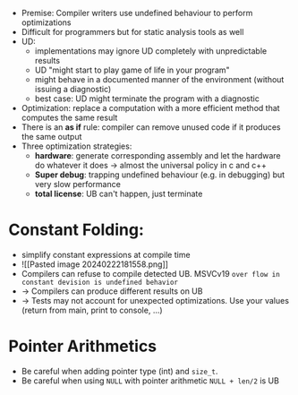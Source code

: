 - Premise: Compiler writers use undefined behaviour to perform optimizations
- Difficult for programmers but for static analysis tools as well
- UD: 
	- implementations may ignore UD completely with unpredictable results
	- UD "might start to play game of life in your program"
	- might behave in a documented manner of the environment (without issuing a diagnostic)
	- best case: UD might terminate the program with a diagnostic
- Optimization: replace a computation with a more efficient method that computes the same result
- There is an **as if** rule: compiler can remove unused code if it produces the same output
- Three optimization strategies:
	- **hardware**: generate corresponding assembly and let the hardware do whatever it does -> almost the universal policy in c and c++
	- **Super debug**: trapping undefined behaviour (e.g. in debugging) but very slow performance
	- **total license**: UB can't happen, just terminate
# Constant Folding:
- simplify constant expressions at compile time
- ![[Pasted image 20240222181558.png]]
- Compilers can refuse to compile detected UB. MSVCv19 `over flow in constant devision is undefined behavior`
- -> Compilers can produce different results on UB
- -> Tests may not account for unexpected optimizations. Use your values (return from main, print to console, ...)
# Pointer Arithmetics
- Be careful when adding pointer type (int) and `size_t`.
-  Be careful  when using `NULL` with pointer arithmetic `NULL + len/2` is UB